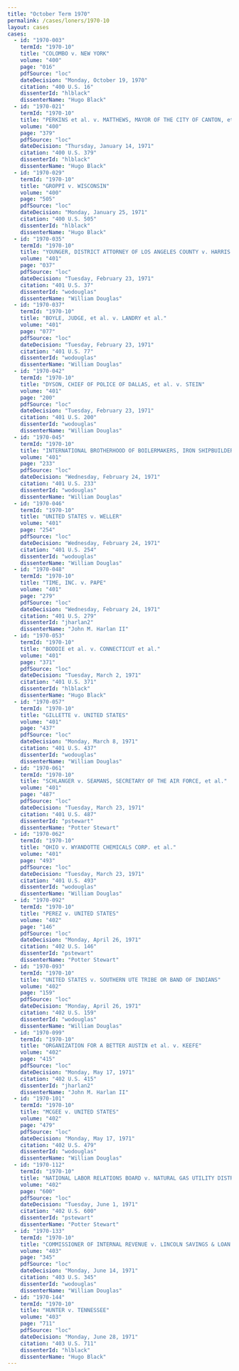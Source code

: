 ```yaml
---
title: "October Term 1970"
permalink: /cases/loners/1970-10
layout: cases
cases:
  - id: "1970-003"
    termId: "1970-10"
    title: "COLOMBO v. NEW YORK"
    volume: "400"
    page: "016"
    pdfSource: "loc"
    dateDecision: "Monday, October 19, 1970"
    citation: "400 U.S. 16"
    dissenterId: "hlblack"
    dissenterName: "Hugo Black"
  - id: "1970-021"
    termId: "1970-10"
    title: "PERKINS et al. v. MATTHEWS, MAYOR OF THE CITY OF CANTON, et al."
    volume: "400"
    page: "379"
    pdfSource: "loc"
    dateDecision: "Thursday, January 14, 1971"
    citation: "400 U.S. 379"
    dissenterId: "hlblack"
    dissenterName: "Hugo Black"
  - id: "1970-029"
    termId: "1970-10"
    title: "GROPPI v. WISCONSIN"
    volume: "400"
    page: "505"
    pdfSource: "loc"
    dateDecision: "Monday, January 25, 1971"
    citation: "400 U.S. 505"
    dissenterId: "hlblack"
    dissenterName: "Hugo Black"
  - id: "1970-035"
    termId: "1970-10"
    title: "YOUNGER, DISTRICT ATTORNEY OF LOS ANGELES COUNTY v. HARRIS et al."
    volume: "401"
    page: "037"
    pdfSource: "loc"
    dateDecision: "Tuesday, February 23, 1971"
    citation: "401 U.S. 37"
    dissenterId: "wodouglas"
    dissenterName: "William Douglas"
  - id: "1970-037"
    termId: "1970-10"
    title: "BOYLE, JUDGE, et al. v. LANDRY et al."
    volume: "401"
    page: "077"
    pdfSource: "loc"
    dateDecision: "Tuesday, February 23, 1971"
    citation: "401 U.S. 77"
    dissenterId: "wodouglas"
    dissenterName: "William Douglas"
  - id: "1970-042"
    termId: "1970-10"
    title: "DYSON, CHIEF OF POLICE OF DALLAS, et al. v. STEIN"
    volume: "401"
    page: "200"
    pdfSource: "loc"
    dateDecision: "Tuesday, February 23, 1971"
    citation: "401 U.S. 200"
    dissenterId: "wodouglas"
    dissenterName: "William Douglas"
  - id: "1970-045"
    termId: "1970-10"
    title: "INTERNATIONAL BROTHERHOOD OF BOILERMAKERS, IRON SHIPBUILDERS, BLACKSMITHS, FORGERS AND HELPERS, AFL-CIO v. HARDEMAN"
    volume: "401"
    page: "233"
    pdfSource: "loc"
    dateDecision: "Wednesday, February 24, 1971"
    citation: "401 U.S. 233"
    dissenterId: "wodouglas"
    dissenterName: "William Douglas"
  - id: "1970-046"
    termId: "1970-10"
    title: "UNITED STATES v. WELLER"
    volume: "401"
    page: "254"
    pdfSource: "loc"
    dateDecision: "Wednesday, February 24, 1971"
    citation: "401 U.S. 254"
    dissenterId: "wodouglas"
    dissenterName: "William Douglas"
  - id: "1970-048"
    termId: "1970-10"
    title: "TIME, INC. v. PAPE"
    volume: "401"
    page: "279"
    pdfSource: "loc"
    dateDecision: "Wednesday, February 24, 1971"
    citation: "401 U.S. 279"
    dissenterId: "jharlan2"
    dissenterName: "John M. Harlan II"
  - id: "1970-053"
    termId: "1970-10"
    title: "BODDIE et al. v. CONNECTICUT et al."
    volume: "401"
    page: "371"
    pdfSource: "loc"
    dateDecision: "Tuesday, March 2, 1971"
    citation: "401 U.S. 371"
    dissenterId: "hlblack"
    dissenterName: "Hugo Black"
  - id: "1970-057"
    termId: "1970-10"
    title: "GILLETTE v. UNITED STATES"
    volume: "401"
    page: "437"
    pdfSource: "loc"
    dateDecision: "Monday, March 8, 1971"
    citation: "401 U.S. 437"
    dissenterId: "wodouglas"
    dissenterName: "William Douglas"
  - id: "1970-061"
    termId: "1970-10"
    title: "SCHLANGER v. SEAMANS, SECRETARY OF THE AIR FORCE, et al."
    volume: "401"
    page: "487"
    pdfSource: "loc"
    dateDecision: "Tuesday, March 23, 1971"
    citation: "401 U.S. 487"
    dissenterId: "pstewart"
    dissenterName: "Potter Stewart"
  - id: "1970-062"
    termId: "1970-10"
    title: "OHIO v. WYANDOTTE CHEMICALS CORP. et al."
    volume: "401"
    page: "493"
    pdfSource: "loc"
    dateDecision: "Tuesday, March 23, 1971"
    citation: "401 U.S. 493"
    dissenterId: "wodouglas"
    dissenterName: "William Douglas"
  - id: "1970-092"
    termId: "1970-10"
    title: "PEREZ v. UNITED STATES"
    volume: "402"
    page: "146"
    pdfSource: "loc"
    dateDecision: "Monday, April 26, 1971"
    citation: "402 U.S. 146"
    dissenterId: "pstewart"
    dissenterName: "Potter Stewart"
  - id: "1970-093"
    termId: "1970-10"
    title: "UNITED STATES v. SOUTHERN UTE TRIBE OR BAND OF INDIANS"
    volume: "402"
    page: "159"
    pdfSource: "loc"
    dateDecision: "Monday, April 26, 1971"
    citation: "402 U.S. 159"
    dissenterId: "wodouglas"
    dissenterName: "William Douglas"
  - id: "1970-099"
    termId: "1970-10"
    title: "ORGANIZATION FOR A BETTER AUSTIN et al. v. KEEFE"
    volume: "402"
    page: "415"
    pdfSource: "loc"
    dateDecision: "Monday, May 17, 1971"
    citation: "402 U.S. 415"
    dissenterId: "jharlan2"
    dissenterName: "John M. Harlan II"
  - id: "1970-101"
    termId: "1970-10"
    title: "MCGEE v. UNITED STATES"
    volume: "402"
    page: "479"
    pdfSource: "loc"
    dateDecision: "Monday, May 17, 1971"
    citation: "402 U.S. 479"
    dissenterId: "wodouglas"
    dissenterName: "William Douglas"
  - id: "1970-112"
    termId: "1970-10"
    title: "NATIONAL LABOR RELATIONS BOARD v. NATURAL GAS UTILITY DISTRICT OF HAWKINS COUNTY, TENNESSEE"
    volume: "402"
    page: "600"
    pdfSource: "loc"
    dateDecision: "Tuesday, June 1, 1971"
    citation: "402 U.S. 600"
    dissenterId: "pstewart"
    dissenterName: "Potter Stewart"
  - id: "1970-133"
    termId: "1970-10"
    title: "COMMISSIONER OF INTERNAL REVENUE v. LINCOLN SAVINGS & LOAN ASSN."
    volume: "403"
    page: "345"
    pdfSource: "loc"
    dateDecision: "Monday, June 14, 1971"
    citation: "403 U.S. 345"
    dissenterId: "wodouglas"
    dissenterName: "William Douglas"
  - id: "1970-144"
    termId: "1970-10"
    title: "HUNTER v. TENNESSEE"
    volume: "403"
    page: "711"
    pdfSource: "loc"
    dateDecision: "Monday, June 28, 1971"
    citation: "403 U.S. 711"
    dissenterId: "hlblack"
    dissenterName: "Hugo Black"
---
```


